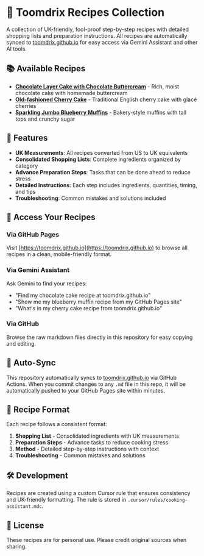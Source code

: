 # 🍳 Toomdrix Recipes Collection

A collection of UK-friendly, fool-proof step-by-step recipes with detailed shopping lists and preparation instructions. All recipes are automatically synced to [toomdrix.github.io](https://toomdrix.github.io) for easy access via Gemini Assistant and other AI tools.

## 📚 Available Recipes

- **[Chocolate Layer Cake with Chocolate Buttercream](chocolate_layer_cake.md)** - Rich, moist chocolate cake with homemade buttercream
- **[Old-fashioned Cherry Cake](old_fashioned_cherry_cake.md)** - Traditional English cherry cake with glacé cherries
- **[Sparkling Jumbo Blueberry Muffins](sparkling_jumbo_blueberry_muffins.md)** - Bakery-style muffins with tall tops and crunchy sugar

## 🌟 Features

- **UK Measurements**: All recipes converted from US to UK equivalents
- **Consolidated Shopping Lists**: Complete ingredients organized by category
- **Advance Preparation Steps**: Tasks that can be done ahead to reduce stress
- **Detailed Instructions**: Each step includes ingredients, quantities, timing, and tips
- **Troubleshooting**: Common mistakes and solutions included

## 🔗 Access Your Recipes

### Via GitHub Pages
Visit [https://toomdrix.github.io](https://toomdrix.github.io) to browse all recipes in a clean, mobile-friendly format.

### Via Gemini Assistant
Ask Gemini to find your recipes:
- "Find my chocolate cake recipe at toomdrix.github.io"
- "Show me my blueberry muffin recipe from my GitHub Pages site"
- "What's in my cherry cake recipe from toomdrix.github.io"

### Via GitHub
Browse the raw markdown files directly in this repository for easy copying and editing.

## 🔄 Auto-Sync

This repository automatically syncs to [toomdrix.github.io](https://toomdrix.github.io) via GitHub Actions. When you commit changes to any `.md` file in this repo, it will be automatically pushed to your GitHub Pages site within minutes.

## 📝 Recipe Format

Each recipe follows a consistent format:
1. **Shopping List** - Consolidated ingredients with UK measurements
2. **Preparation Steps** - Advance tasks to reduce cooking stress
3. **Method** - Detailed step-by-step instructions with context
4. **Troubleshooting** - Common mistakes and solutions

## 🛠️ Development

Recipes are created using a custom Cursor rule that ensures consistency and UK-friendly formatting. The rule is stored in `.cursor/rules/cooking-assistant.mdc`.

## 📄 License

These recipes are for personal use. Please credit original sources when sharing. 